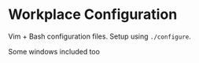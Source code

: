 # Workplace Configuration

Vim + Bash configuration files. Setup using `./configure`.

Some windows included too

